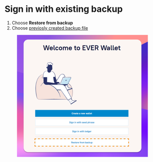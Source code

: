 # Sign in with existing backup

1. Choose **Restore from backup**
2. Choose [previosly created backup file](../../seed-phrase-keys-and-accounts/seed-phrase-management/ever-wallet-extension.md)

<figure><img src="../../.gitbook/assets/image (38).png" alt=""><figcaption></figcaption></figure>
